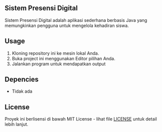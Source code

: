 ## Sistem Presensi Digital

Sistem Presensi Digital adalah aplikasi sederhana berbasis Java yang memungkinkan pengguna untuk mengelola kehadiran siswa.

## Usage
1. Kloning repository ini ke mesin lokal Anda.
2. Buka project ini menggunakan Editor pilihan Anda.
3. Jalankan program untuk mendapatkan output

## Depencies
- Tidak ada

## License
Proyek ini berlisensi di bawah MIT License - lihat file [LICENSE](LICENSE) untuk detail lebih lanjut.

